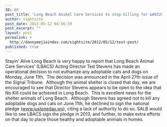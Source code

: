 ```yaml
---
ID: 88
post_title: 'Long Beach Animal Care Services to stop killing for &#8220;JUST ONE DAY&#8221;'
author: sightsite
post_date: 2012-05-12 04:56:39
post_excerpt: ""
layout: post
permalink: >
  http://dannymejiaindev.com/sightsite/2012/05/12/test-post/
published: true
---
```

Stayin' Alive Long Beach is very happy to report that Long Beach Animal Care Services' (LBACS) Acting Director Ted Stevens has made an operational decision to not euthanize any adoptable cats and dogs on Monday, June 11th.  The decision was announced in the April 27th issue of the Signal Tribune.  Although the animal shelter is closed that day, we are encouraged to see that Director Stevens appears to be open to the idea that No Kill could be achieved in Long Beach.  This is excellent news for the shelter animals of Long Beach.  Although Stevens has agreed not to kill any adoptable dogs and cats on June 11th, he declined to sign the national pledge (www.justoneday.ws), citing a lack of authority to do so. SALB would like to see LBACS sign the pledge in 2013, and further, to make extra efforts on that day to place those healthy and adoptable animals in homes.
